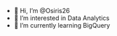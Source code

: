 - 👋 Hi, I’m @Osiris26
- 👀 I’m interested in Data Analytics
- 🌱 I’m currently learning BigQuery


<!---
Osiris26/Osiris26 is a ✨ special ✨ repository because its `README.md` (this file) appears on your GitHub profile.
You can click the Preview link to take a look at your changes.
--->
